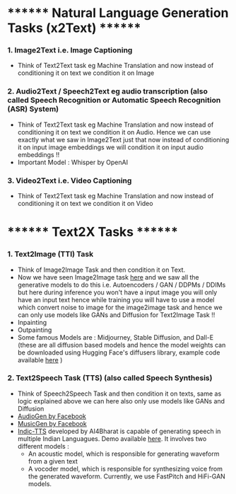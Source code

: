 # ****** Natural Language Generation Tasks (x2Text) ******

### 1. Image2Text i.e. Image Captioning
- Think of Text2Text task eg Machine Translation and now instead of conditioning it on text we condition it on Image

### 2. Audio2Text / Speech2Text eg audio transcription (also called Speech Recognition or Automatic Speech Recognition (ASR) System)
- Think of Text2Text task eg Machine Translation and now instead of conditioning it on text we condition it on Audio. Hence we can use exactly what we saw in Image2Text just that now instead of conditioning it on input image embeddings we will condition it on input audio embeddings !!
- Important Model : Whisper by OpenAI

### 3. Video2Text i.e. Video Captioning
- Think of Text2Text task eg Machine Translation and now instead of conditioning it on text we condition it on Video

# ****** Text2X Tasks ******

### 1. Text2Image (TTI) Task
- Think of Image2Image Task and then condition it on Text.
- Now we have seen Image2Image task [here](https://levelup.gitconnected.com/image-data-augmentation-techniques-d9323f22153f) and we saw all the generative models to do this i.e. Autoencoders / GAN / DDPMs / DDIMs but here during inference you won't have a input image you will only have an input text hence while training you will have to use a model which convert noise to image for the image2image task and hence we can only use models like GANs and Diffusion for Text2Image Task !!
- Inpainting
- Outpainting
- Some famous Models are : Midjourney, Stable Diffusion, and Dall-E (these are all diffusion based models and hence the model weights can be downloaded using Hugging Face's diffusers library, example code available [here](https://github.com/khetansarvesh/multimodal_ai/blob/main/cross_modal/txt2img_hf.ipynb) )

### 2. Text2Speech Task (TTS) (also called Speech Synthesis)
- Think of Speech2Speech Task and then condition it on texts, same as logic explained above we can here also only use models like GANs and Diffusion
- [AudioGen by Facebook](https://arxiv.org/pdf/2209.15352.pdf)
- [MusicGen by Facebook](https://arxiv.org/pdf/2306.05284.pdf)
- [Indic-TTS](https://ai4bharat.iitm.ac.in/indic-text-to-speech/) developed by AI4Bharat is capable of generating speech in multiple Indian Languagues. Demo available [here](https://models.ai4bharat.org/#/tts). It involves two different models :
  - An acoustic model, which is responsible for generating waveform from a given text
  - A vocoder model, which is responsible for synthesizing voice from the generated waveform. Currently, we use FastPitch and HiFi-GAN models.
